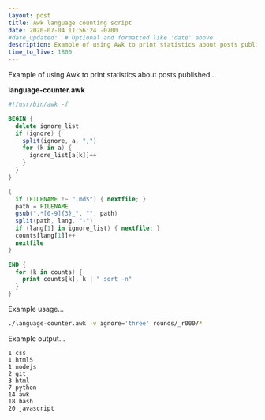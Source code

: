 ```yaml
---
layout: post
title: Awk language counting script
date: 2020-07-04 11:56:24 -0700
#date_updated:  # Optional and formatted like 'date' above
description: Example of using Awk to print statistics about posts published
time_to_live: 1800
---
```




Example of using Awk to print statistics about posts published...


**language-counter.awk**


```awk
#!/usr/bin/awk -f

BEGIN {
  delete ignore_list
  if (ignore) {
    split(ignore, a, ",")
    for (k in a) {
      ignore_list[a[k]]++
    }
  }
}

{
  if (FILENAME !~ ".md$") { nextfile; }
  path = FILENAME
  gsub(".*[0-9]{3}_", "", path)
  split(path, lang, "-")
  if (lang[1] in ignore_list) { nextfile; }
  counts[lang[1]]++
  nextfile
}

END {
  for (k in counts) {
    print counts[k], k | " sort -n"
  }
}
```


Example usage...


```bash
./language-counter.awk -v ignore='three' rounds/_r000/*
```


Example output...


```
1 css
1 html5
1 nodejs
2 git
3 html
7 python
14 awk
18 bash
20 javascript
```
